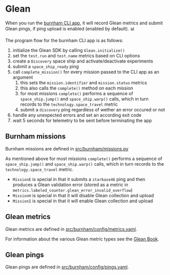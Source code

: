 # Glean

When you run the [burnham CLI app][cli.py], it will record Glean metrics and
submit Glean pings, if ping upload is enabled (enabled by default). 📊

The program flow for the burnham CLI app is as follows:

1. initialize the Glean SDK by calling `Glean.initialize()`
2. set the `test.run` and `test.name` metrics based on CLI options
3. create a `Discovery` space ship and activate/deactivate experiments
4. submit a `space_ship_ready` ping
5. call `complete_mission()` for every mission passed to the CLI app as an argument
    1. this sets the `mission.identifier` and `mission.status` metrics
    2. this also calls the `complete()` method on each mission
    3. for most missions `complete()` performs a sequence of `space_ship.jump()`
    and `space_ship.warp()` calls, which in turn records to the
    `technology.space_travel` metric
    4. submit a `discovery` ping regardless of wether an error occured or not
6. handle any unexpected errors and set an according exit code
7. wait 5 seconds for telemetry to be sent before terminating the app

## Burnham missions

Burnham missions are defined in [src/burnham/missions.py][missions.py]

As mentioned above for most missions `complete()` performs a sequence of
`space_ship.jump()` and `space_ship.warp()` calls, which in turn records to the
`technology.space_travel` metric.

* `MissionE` is special in that it submits a `starbase46` ping and then produces
a Glean validation error (stored as a metric in
`metrics.labeled_counter.glean_error_invalid_overflow`)
* `MissionH` is special in that it will disable Glean collection and upload
* `MissionI` is special in that it will enable Glean collection and upload

## Glean metrics

Glean metrics are defined in [src/burnham/config/metrics.yaml][metrics.yaml].

For information about the various Glean metric types see the [Glean Book][metric_types].

## Glean pings

Glean pings are defined in [src/burnham/config/pings.yaml][pings.yaml].

[metrics.yaml]: ../src/burnham/config/metrics.yaml
[pings.yaml]: ../src/burnham/config/pings.yaml
[cli.py]: ../src/burnham/cli.py
[missions.py]: ../src/burnham/missions.py
[metric_types]: https://mozilla.github.io/glean/book/reference/metrics/index.html
